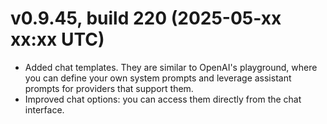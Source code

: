 # v0.9.45, build 220 (2025-05-xx xx:xx UTC)
- Added chat templates. They are similar to OpenAI's playground, where you can define your own system prompts and leverage assistant prompts for providers that support them.
- Improved chat options: you can access them directly from the chat interface.